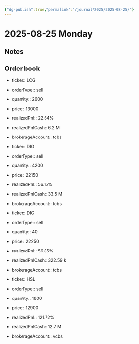 ```yaml
---
{"dg-publish":true,"permalink":"/journal/2025/2025-08-25/"}
---
```


# 2025-08-25 Monday

## Notes

## Order book

- ticker:: LCG
- orderType:: sell
- quantity:: 2600
- price:: 13000
- realizedPnl:: 22.64%
- realizedPnlCash:: 6.2 M
- brokerageAccount:: tcbs

- ticker:: DIG
- orderType:: sell
- quantity:: 4200
- price:: 22150
- realizedPnl:: 56.15%
- realizedPnlCash:: 33.5 M
- brokerageAccount:: tcbs

- ticker:: DIG
- orderType:: sell
- quantity:: 40
- price:: 22250
- realizedPnl:: 56.85%
- realizedPnlCash:: 322.59 k
- brokerageAccount:: tcbs

- ticker:: HSL
- orderType:: sell
- quantity:: 1800
- price:: 12900
- realizedPnl:: 121.72%
- realizedPnlCash:: 12.7 M
- brokerageAccount:: vcbs